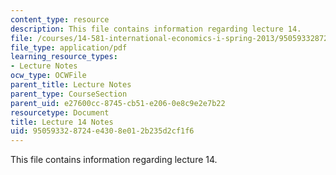 ```yaml
---
content_type: resource
description: This file contains information regarding lecture 14.
file: /courses/14-581-international-economics-i-spring-2013/950593328724e4308e012b235d2cf1f6_MIT14_581S13_classnotes14.pdf
file_type: application/pdf
learning_resource_types:
- Lecture Notes
ocw_type: OCWFile
parent_title: Lecture Notes
parent_type: CourseSection
parent_uid: e27600cc-8745-cb51-e206-0e8c9e2e7b22
resourcetype: Document
title: Lecture 14 Notes
uid: 95059332-8724-e430-8e01-2b235d2cf1f6
---
```

This file contains information regarding lecture 14.